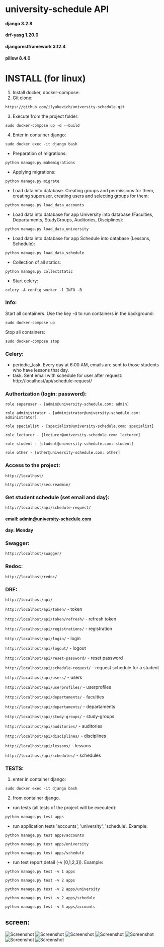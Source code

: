 # university-schedule API

#### django 3.2.8
#### drf-yasg 1.20.0
#### djangorestframework 3.12.4
#### pillow 8.4.0

# INSTALL (for linux)

1) Install docker, docker-compose:
2) Git clone:

```https://github.com/ilyukevich/university-schedule.git```

3) Execute from the project folder:

```sudo docker-compose up -d --build```

4) Enter in container django:

```sudo docker exec -it django bash```

- Preparation of migrations:

```python manage.py makemigrations```

- Applying migrations:

```python manage.py migrate```

- Load data into database. Creating groups and permissions for them, creating superuser, creating users and selecting groups for them:

```python manage.py load_data_accounts```

- Load data into database for app University into database (Faculties, Departaments, StudyGroups, Auditories, Disciplines):

```python manage.py load_data_university```

- Load data into database for app Schedule into database (Lessons, Schedule):

```python manage.py load_data_schedule```

- Collection of all statics:

```python manage.py collectstatic```

- Start celery:

```celery -A config worker -l INFO -B```

### Info:
Start all containers. Use the key -d to run containers in the background:

```sudo docker-compose up```

Stop all containers:

```sudo docker-compose stop```

### Celery:
- periodic_task. Every day at 6:00 AM, emails are sent to those students who have lessons that day.
- task. Sent email with schedule for user after request: http://localhost/api/schedule-request/

### Authorization (login: password):
```role superuser - [admin@university-schedule.com: admin]```

```role administrator - [administrator@university-schedule.com: administrator]```

```role specialist - [specialist@university-schedule.com: specialist]```

```role lecturer - [lecturer@university-schedule.com: lecturer]```

```role student - [student@university-schedule.com: student]```

```role other - [other@university-schedule.com: other]```

### Access to the project:
```http://localhost/ ```

```http://localhost/secureadmin/```

### Get student schedule (set email and day):

```http://localhost/api/schedule-request/```

#### email: admin@university-schedule.com
#### day: Monday

### Swagger:
```http://localhost/swagger/```

### Redoc:
```http://localhost/redoc/```

### DRF:
```http://localhost/api/```

```http://localhost/api/token/``` - token

```http://localhost/api/token/refresh/``` - refresh token

```http://localhost/api/registrations/``` - registration

```http://localhost/api/login/``` - login

```http://localhost/api/logout/``` - logout

```http://localhost/api/reset-password/``` - reset password

```http://localhost/api/schedule-request/``` - request schedule for a student

```http://localhost/api/users/``` - users

```http://localhost/api/userprofiles/``` - userprofiles

```http://localhost/api/departaments/``` - faculties

```http://localhost/api/departaments/``` - departaments

```http://localhost/api/study-groups/``` - study-groups

```http://localhost/api/auditories/``` - auditories

```http://localhost/api/disciplines/``` - disciplines

```http://localhost/api/lessons/``` - lessons

```http://localhost/api/schedules/``` - schedules

### TESTS:

1) enter in container django:

```sudo docker exec -it django bash```

2) from container django.

- run tests (all tests of the project will be executed):

```python manage.py test apps``` 

- run application tests 'accounts', 'university', 'schedule'. Example:

```python manage.py test apps/accounts```

```python manage.py test apps/university```

```python manage.py test apps/schedule```

- run test report detail (-v [0,1,2,3]). Example:

```python manage.py test -v 1 apps```

```python manage.py test -v 2 apps```

```python manage.py test -v 2 apps/university```

```python manage.py test -v 2 apps/schedule```

```python manage.py test -v 3 apps/accounts```

## screen:

![Screenshot](screen_4.png)
![Screenshot](screen_7.png)
![Screenshot](screen_1.png)
![Screenshot](screen_2.png)
![Screenshot](screen_3.png)
![Screenshot](screen_5.png)
![Screenshot](screen_6.png)
